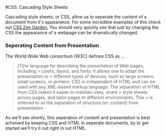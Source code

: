 #CSS: Cascading Style Sheets

Cascading style sheets, or CSS, allow us to seperate the content of a document from it's appearance. For some incredible examples of this check out <a href="http://www.csszengarden.com/" target="_blank">CSS Zen Garden.</a> You should very quickly see that just by changing the CSS the appearance of a webpage can be dramatically changed. 

### Seperating Content from Presentation

The World Wide Web consortium (W3C) defines CSS as ...

> [T]he language for describing the presentation of Web pages, including       > colors, layout, and fonts. It allows one to adapt the presentation to        > different types of devices, such as large screens, small screens, or printers. CSS is independent of HTML and can be used with any XML-based markup language. The separation of HTML from CSS makes it easier to maintain sites, share     > style sheets across pages, and tailor pages to different environments. This  > is referred to as the separation of structure (or: content) from presentation

As we'll see shortly, this seperation of content and presentation is best acheived by keeping CSS and HTML in seperate documents, by to get started we'll try it out right in out HTML.

## <style> tags

Since we're now writing in a new language, and since that language describes how the content of our documet should be displayed, we'll put a pair of `<style></style>` tags in the head of our document. Everything that is typed between these style tags is interpreted as CSS rather than HTML. The syntax is different but still relatively simple. You use a _selector_ to choose which element you want to style. Once this is done styles are applied in the form _property:value;_ Try some of the examples in the next section.

## HTML Elements

The easiest way to style something is by selecting it by its HTML element. For example, if we want to style all the level one headings to have red text rather than black text we write:




## Ids and Classes

Lorem ipsum dolor sit amet, consectetur adipisicing elit. Optio porro amet aspernatur impedit odio delectus officia natus, laudantium, doloremque itaque. Quisquam nisi magni repellendus ab assumenda error veniam, atque repudiandae.

## pseudo-selectors
Lorem ipsum dolor sit amet, consectetur adipisicing elit. Corrupti impedit doloremque odit iste, consectetur doloribus odio molestiae temporibus, quam laborum vel repudiandae adipisci eaque suscipit architecto maxime enim nihil expedita.